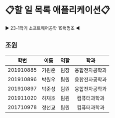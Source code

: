 # 📋할 일 목록 애플리케이션📋
▶ 23-1학기 소프트웨어공학 19혁명조 ◀

## 조원

학번 | 이름 | 역할 | 학과
:--:|:--:|:--:|:--:
201910885 | 기원준 | 팀장 | 융합전자공학과
201910896 | 박원우 | 팀원 | 융합전자공학과
201910897 | 박준성 | 팀원 | 융합전자공학과
201911020 | 하재호 | 팀원 | 컴퓨터과학과
201710978 | 정선교 | 팀원 | 컴퓨터과학과